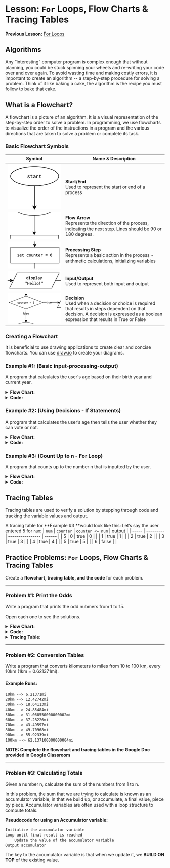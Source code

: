 # Lesson: `For` Loops, Flow Charts & Tracing Tables

**Previous Lesson:** [For Loops](https://github.com/SACHSTech/Lesson-For-Loops)

## Algorithms
Any “interesting” computer program is complex enough that without planning, you could be stuck spinning your wheels and re-writing your code over and over again.  To avoid wasting time and making costly errors, it is important to create an algorithm -- a step-by-step procedure for solving a problem. Think of it like baking a cake, the algorithm is the recipe you must follow to bake that cake.

## What is a Flowchart?
A flowchart is a picture of an algorithm. It is a visual representation of the step-by-step order to solve a problem.  In programming, we use flowcharts to visualize the order of the instructions in a program and the various directions that are taken to solve a problem or complete its task.

### Basic Flowchart Symbols
| Symbol | Name & Description |
| ------ | ------------------ |
| ![Start/End](.media/01.png) | **Start/End**<br>Used to represent the start or end of a process |
| ![ArrowVertical](.media/03.png) | **Flow Arrow**<br>Represents the direction of the process, indicating the next step. Lines should be 90 or 180 degrees. |
| ![Processing](.media/02.png) | **Processing Step**<br>Represents a basic action in the process - arithmetic calculations, initializing variables
| ![Input/Output](.media/05.png) | **Input/Output**<br>Used to represent both input and output |
| ![Decision](.media/06.png) | **Decision**<br>Used when a decision or choice is required that results in steps dependent on that decision. A decision is expressed as a boolean expression that results in True or False |

### Creating a Flowchart
It is beneficial to use drawing applications to create clear and concise flowcharts. You can use [draw.io](https://draw.io/) to create your diagrams.

### Example #1: (Basic input-processing-output)
A program that calculates the user's age based on their birth year and current year.

<details>
<summary><b>Flow Chart:</b></summary>
<img src=".media/07.png" alt="Example1Answer">
</details>

<details>
<summary><b>Code:</b></summary>
	
```java
public class AgeCalculator extends ConsoleProgram {
	public void run() {
		// Declare variables
		int currentYear;
		int birthYear;
		int age;

		// Ask user for current and birth year
		currentYear = readInt("What is the current year? ");
		birthYear = readInt("What is your birth year? ");
		
		// Calculate their age
		age = intCurrentYear - intBirthYear;

		// Tell the user their age
		System.out.println("Your age this year is " + intAge);
	}
}
```

</details>

### Example #2: (Using Decisions - If Statements)
A program that calculates the user’s age then tells the user whether they can vote or not.

<details>
<summary><b>Flow Chart:</b></summary>
<img src=".media/08.png" alt="Example2Answer">
</details>

<details>
<summary><b>Code:</b></summary>
	
```java
public class CanVote extends ConsoleProgram {
	public void run() {
		// Declare variables
		int currentYear;
		int birthYear;
		int age;

		// Ask user for current and birth year
		currentYear = readInt("What is the current year? ");
		birthYear = readInt("What is your birth year? ");
		
		// Calculate their age
		age = intCurrentYear - intBirthYear;

		// Determine if user can vote
		if (age >= 18) {
			System.out.println("You can vote");
		}
		else {
			System.out.println("You cannot vote");
		}
	}
}
```

</details>

### Example #3: (Count Up to n - For Loop)
A program that counts up to the number n that is inputted by the user.

<details>
<summary><b>Flow Chart:</b></summary>
<img src=".media/09.png" alt="Example3Answer">
</details>

<details>
<summary><b>Code:</b></summary>
	
```java
public class CountUpToN extends ConsoleProgram {
	public void run() {
		// Declare variables
		int num;

		// Get n from user
		num = readInt("Enter the number n: ");

		// Print out each number from 0 to n
		for (int counter = 0; counter <= num; counter++) {
			System.out.println(counter);
		}
	}
}
```

</details>

## Tracing Tables
Tracing tables are used to verify a solution by stepping through code and tracking the variable values and output.

A tracing table for **Example #3 **would look like this:
Let’s say the user entered 5 for `num`:
| `num` | `counter` | `counter <= num` | output |
| ----- | --------- | ---------------- | ------ |
| 5     | 0         | true             | 0      |
|       | 1         | true             | 1      |
|       | 2         | true             | 2      |
|       | 3         | true             | 3      |
|       | 4         | true             | 4      |
|       | 5         | true             | 5      |
|       | 6         | false            |        |

## Practice Problems: `For` Loops, Flow Charts & Tracing Tables

Create a **flowchart, tracing table, and the code** for each problem.

---
### Problem #1: Print the Odds
Write a program that prints the odd nubmers from 1 to 15.

Open each one to see the solutions.
<details>
<summary><b>Flow Chart:</b></summary>
<img src=".media/10.png" alt="Example4Answer">
</details>

<details>
<summary><b>Code:</b></summary>
	
```java
public class Odds extends ConsoleProgram {
	public void run() {
		for (int counter = 1; counter <= 15; counter += 2) {
			System.out.println(counter);
		}
	}
}
```

</details>

<details>
<summary><b>Tracing Table:</b></summary>
<table>
	<tr>
		<th><code>counter</code></th>
		<th><code>counter <=15</code></th>
		<th>output</th>
	</tr>
	<tr>
		<td>1</td>
		<td>true</td>
		<td>1</td>
	</tr>
	<tr>
		<td>3</td>
		<td>true</td>
		<td>3</td>
	</tr>
	<tr>
		<td>5</td>
		<td>true</td>
		<td>5</td>
	</tr>
	<tr>
		<td>7</td>
		<td>true</td>
		<td>7</td>
	</tr>
	<tr>
		<td>9</td>
		<td>true</td>
		<td>9</td>
	</tr>
	<tr>
		<td>11</td>
		<td>true</td>
		<td>11</td>
	</tr>
	<tr>
		<td>13</td>
		<td>true</td>
		<td>13</td>
	</tr>
	<tr>
		<td>15</td>
		<td>true</td>
		<td>15</td>
	</tr>
	<tr>
		<td>17</td>
		<td>false</td>
		<td></td>
	</tr>
</table>

</details>

---

### Problem #2: Conversion Tables
Write a program that converts kilometers to miles from 10 to 100 km, every 10km (1km = 0.621371mi).

#### Example Runs:
```
10km --> 6.21371mi
20km --> 12.42742mi
30km --> 18.64113mi
40km --> 24.85484mi
50km --> 31.068550000000002mi
60km --> 37.28226mi
70km --> 43.49597mi
80km --> 49.70968mi
90km --> 55.92339mi
100km --> 62.137100000000004mi
```

**NOTE: Complete the flowchart and tracing tables in the Google Doc provided in Google Classroom**

---

### Problem #3: Calculating Totals
Given a number n, calculate the sum of the numbers from 1 to n.

In this problem, the sum that we are trying to calculate is known as an accumulator variable, in that we build up, or accumulate, a final value, piece by piece.  Accumulator variables are often used with a loop structure to compute totals.

**Pseudocode for using an Accumulator variable:**
```
Initialize the accumulator variable
Loop until final result is reached
	Update the value of the accumulator variable
Output accumulator
```

The key to the accumulator variable is that when we update it, we **BUILD ON TOP** of the existing value.

